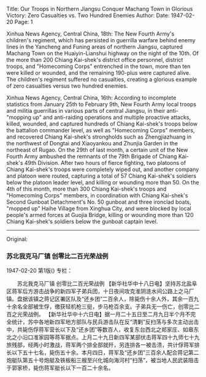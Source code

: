Title: Our Troops in Northern Jiangsu Conquer Machang Town in Glorious Victory: Zero Casualties vs. Two Hundred Enemies
Author:
Date: 1947-02-20
Page: 1

Xinhua News Agency, Central China, 18th: The New Fourth Army's children's regiment, which has persisted in guerrilla warfare behind enemy lines in the Yancheng and Funing areas of northern Jiangsu, captured Machang Town on the Huaiyin-Lianshui highway on the night of the 10th. Of the more than 200 Chiang Kai-shek's district office personnel, district troops, and "Homecoming Corps" entrenched in the town, more than ten were killed or wounded, and the remaining 190-plus were captured alive. The children's regiment suffered no casualties, creating a glorious example of zero casualties versus two hundred enemies.

Xinhua News Agency, Central China, 16th: According to incomplete statistics from January 25th to February 9th, New Fourth Army local troops and militia guerrillas in various parts of central Jiangsu, in their anti-"mopping up" and anti-raiding operations and multiple proactive attacks, killed, wounded, and captured hundreds of Chiang Kai-shek's troops below the battalion commander level, as well as "Homecoming Corps" members, and recovered Chiang Kai-shek's strongholds such as Zhengjiazhuang in the northwest of Dongtai and Xiaoyankou and Zhunjia Garden in the northeast of Rugao. On the 29th of last month, a certain unit of the New Fourth Army ambushed the remnants of the 79th Brigade of Chiang Kai-shek's 49th Division. After two hours of fierce fighting, two platoons of Chiang Kai-shek's troops were completely wiped out, and another company and platoon were routed, capturing a total of 57 Chiang Kai-shek's soldiers below the platoon leader level, and killing or wounding more than 50. On the 4th of this month, more than 300 Chiang Kai-shek's troops and "Homecoming Corps" members, in coordination with Chiang Kai-shek's Second Gunboat Detachment's No. 50 gunboat and three ironclad boats, "mopped up" Haihe Village from Xinghua City, and were blocked by local people's armed forces at Guojia Bridge, killing or wounding more than 120 Chiang Kai-shek's soldiers below the gunboat captain level.



<hr /> 

Original: 


### 苏北我克马厂镇  创零比二百光荣战例

1947-02-20
第1版()
专栏：

　　苏北我克马厂镇
    创零比二百光荣战例
    【新华社华中十八日电】坚持苏北盐阜区蒋军后方游击战争的新四军子弟兵团，十日夜间攻克淮阴涟水间公路上之马厂镇。盘据该镇之蒋记区署区队及“还乡团”二百余人，除毙伤十余人外，其余一百九十余名全部被生俘，缴获轻机枪三挺，步马枪百余支。子弟兵无一伤亡，创零比二百之光荣战例。
    【新华社华中十六日电】据一月二十五日至二月九日半个月不完全统计，苏中各地新四军地方部队与民兵游击队在反“清剿”反扫荡与多次主动出击中，共毙伤俘蒋军营长以下及“还乡团”等数百人，收复东台西北之郑家庄、如皋东北之小沿口准家园等蒋军据点。上月二十九日新四军某部伏击蒋军四十九师七十九旅残部，经两小时激战，蒋军两个排全部就歼，另连排各一被击溃，共计俘蒋军排长以下五十七名，毙伤五十余。本月四日，蒋军及“还乡团”三百余人配合蒋记第二炮艇队第五十号炮艇及铁板船三艘至兴化城向海河村“扫荡”，被当地人民武装阻击于郭家桥，毙伤蒋军艇长以下一百二十余名。
